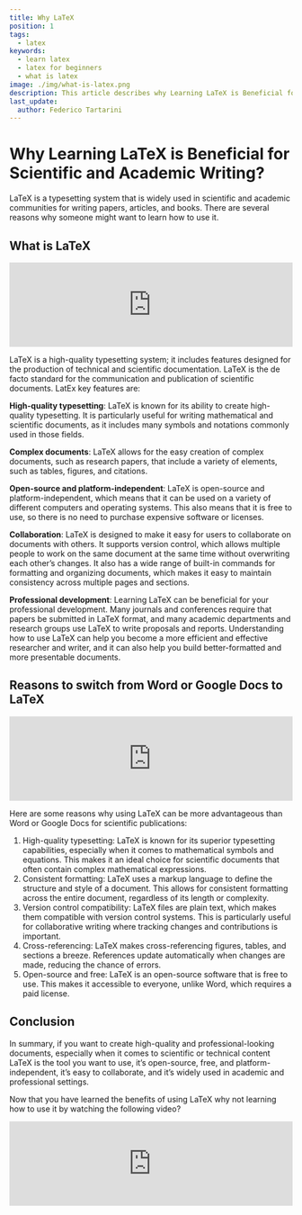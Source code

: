 ```yaml
---
title: Why LaTeX
position: 1
tags:
  - latex
keywords: 
  - learn latex
  - latex for beginners
  - what is latex
image: ./img/what-is-latex.png
description: This article describes why Learning LaTeX is Beneficial for Scientific and Academic Writing?
last_update:
  author: Federico Tartarini
---
```


# Why Learning LaTeX is Beneficial for Scientific and Academic Writing?

LaTeX is a typesetting system that is widely used in scientific and academic communities for writing papers, articles, and books. 
There are several reasons why someone might want to learn how to use it.

## What is LaTeX

<iframe width="100%" class="youtube-video" src="https://www.youtube.com/embed/w69jWQ5AKFI?si=fH5k-5wpRtFTAj9o" title="YouTube video player" frameborder="0" allow="accelerometer; autoplay; clipboard-write; encrypted-media; gyroscope; picture-in-picture; web-share" allowfullscreen></iframe>

LaTeX is a high-quality typesetting system; it includes features designed for the production of technical and scientific documentation. LaTeX is the de facto standard for the communication and publication of scientific documents. LatEx key features are:

**High-quality typesetting**: LaTeX is known for its ability to create high-quality typesetting. It is particularly useful for writing mathematical and scientific documents, as it includes many symbols and notations commonly used in those fields.

**Complex documents**: LaTeX allows for the easy creation of complex documents, such as research papers, that include a variety of elements, such as tables, figures, and citations.

**Open-source and platform-independent**: LaTeX is open-source and platform-independent, which means that it can be used on a variety of different computers and operating systems. This also means that it is free to use, so there is no need to purchase expensive software or licenses.

**Collaboration**: LaTeX is designed to make it easy for users to collaborate on documents with others. It supports version control, which allows multiple people to work on the same document at the same time without overwriting each other’s changes. It also has a wide range of built-in commands for formatting and organizing documents, which makes it easy to maintain consistency across multiple pages and sections.

**Professional development**: Learning LaTeX can be beneficial for your professional development. Many journals and conferences require that papers be submitted in LaTeX format, and many academic departments and research groups use LaTeX to write proposals and reports. Understanding how to use LaTeX can help you become a more efficient and effective researcher and writer, and it can also help you build better-formatted and more presentable documents.

## Reasons to switch from Word or Google Docs to LaTeX

<iframe width="100%" class="youtube-video" src="https://www.youtube.com/embed/FzWIL3-yir8?si=PZpNfGZRmqFfi7Zx" title="YouTube video player" frameborder="0" allow="accelerometer; autoplay; clipboard-write; encrypted-media; gyroscope; picture-in-picture; web-share" allowfullscreen></iframe>

Here are some reasons why using LaTeX can be more advantageous than Word or Google Docs for scientific publications:

1. High-quality typesetting: LaTeX is known for its superior typesetting capabilities, especially when it comes to mathematical symbols and equations. This makes it an ideal choice for scientific documents that often contain complex mathematical expressions.
2. Consistent formatting: LaTeX uses a markup language to define the structure and style of a document. This allows for consistent formatting across the entire document, regardless of its length or complexity.
3. Version control compatibility: LaTeX files are plain text, which makes them compatible with version control systems. This is particularly useful for collaborative writing where tracking changes and contributions is important. 
4. Cross-referencing: LaTeX makes cross-referencing figures, tables, and sections a breeze. References update automatically when changes are made, reducing the chance of errors. 
5. Open-source and free: LaTeX is an open-source software that is free to use. This makes it accessible to everyone, unlike Word, which requires a paid license.

## Conclusion

In summary, if you want to create high-quality and professional-looking documents, especially when it comes to scientific or technical content LaTeX is the tool you want to use, it’s open-source, free, and platform-independent, it’s easy to collaborate, and it’s widely used in academic and professional settings.

Now that you have learned the benefits of using LaTeX why not learning how to use it by watching the following video?

<iframe width="100%" class="youtube-video" src="https://www.youtube.com/embed/g0YdIs4oJm8?si=lq9DGFcgCPMHG3FY" title="YouTube video player" frameborder="0" allow="accelerometer; autoplay; clipboard-write; encrypted-media; gyroscope; picture-in-picture; web-share" allowfullscreen></iframe>